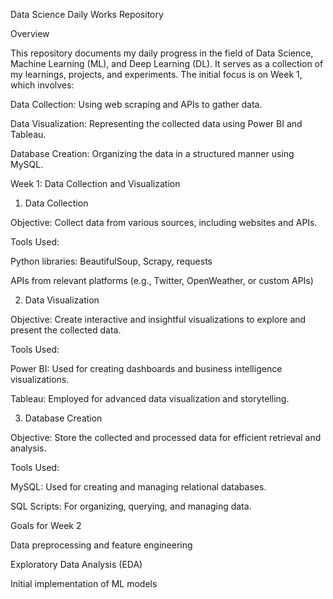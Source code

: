 Data Science Daily Works Repository

Overview

This repository documents my daily progress in the field of Data Science, Machine Learning (ML), and Deep Learning (DL). It serves as a collection of my learnings, projects, and experiments. The initial focus is on Week 1, which involves:

Data Collection: Using web scraping and APIs to gather data.

Data Visualization: Representing the collected data using Power BI and Tableau.

Database Creation: Organizing the data in a structured manner using MySQL.

Week 1: Data Collection and Visualization

1. Data Collection

Objective: Collect data from various sources, including websites and APIs.

Tools Used:

Python libraries: BeautifulSoup, Scrapy, requests

APIs from relevant platforms (e.g., Twitter, OpenWeather, or custom APIs)

2. Data Visualization

Objective: Create interactive and insightful visualizations to explore and present the collected data.

Tools Used:

Power BI: Used for creating dashboards and business intelligence visualizations.

Tableau: Employed for advanced data visualization and storytelling.

3. Database Creation

Objective: Store the collected and processed data for efficient retrieval and analysis.

Tools Used:

MySQL: Used for creating and managing relational databases.

SQL Scripts: For organizing, querying, and managing data.

Goals for Week 2

Data preprocessing and feature engineering

Exploratory Data Analysis (EDA)

Initial implementation of ML models

